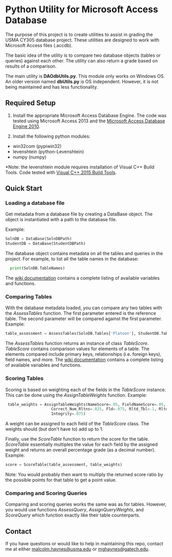 # Python Utility for Microsoft Access Database
The purpose of this project is to create utilities to assist in grading the 
USMA CY305 database project. These utilities are designed to work with 
Microsoft Access files (.accdb).

The basic idea of the utility is to compare two database objects (tables or
 queries) against each other. The utility can also return a grade based on
 results of a comparison.
 
The main utility is **DAOdbUtils.py**. This module only works on Windows OS.
An older version named **dbUtils.py** is OS independent. However, it is not
being maintained and has less functionality.


## Required Setup
1. Install the appropriate Microsoft Access Database Engine. The code was
tested using Microsoft Access 2013 and the 
[Microsoft Access Database Engine 2010](https://www.microsoft.com/en-us/download/details.aspx?id=13255).

2. Install the following python modules:
  + win32com (pypiwin32)
  + levenshtein (python-Levenshtein)
  + numpy (numpy)

*Note: the levenshtein module requires installation of Visual C++ Build
 Tools. Code tested with [Visual C++ 2015 Build Tools](http://landinghub.visualstudio.com/visual-cpp-build-tools).
 
  
## Quick Start
### Loading a database file 
Get metadata from a database file by creating a DataBase object. The object
is instantiated with a path to the database file.

Example: 
```python
SolnDB = DataBase(SolnDBPath)
StudentDB = DataBase(StudentDBPath)
 ```
 
 The database object contains metadata on all the tables and queries in the
  project. For example, to list all the table names in the database:
 ``` python
   print(SolnDB.TableNames)
 ```
 The [wiki documentation](https://github.com/mghaynes/cy305-py-dbutils/wiki) contains a complete listing of available variables 
 and functions.
 
 ### Comparing Tables
 With the database metadata loaded, you can compare any two tables with the 
 *AssessTables* function. The first parameter entered is the reference table.
 The second parameter will be compared against the first parameter.
 Example:
 ```python
 table_assessment = AssessTables(SolnDB.Tables['Platoon'], StudentDB.Tables['Platoon'])
 ```
 The *AssessTables* function returns an instance of class *TableScore*.
 *TableScore* contains comparison values for elements of a table. The
 elements compared include primary keys, relationships (i.e. foreign 
 keys), field names, and more. The [wiki documentation](https://github.com/mghaynes/cy305-py-dbutils/wiki) contains a complete 
 listing of available variables and functions.
 
 ### Scoring Tables
 Scoring is based on weighting each of the fields in the *TableScore* 
 instance. This can be done using the *AssignTableWeights* function.
 Example:
 ```python
  table_weights = AssignTableWeights(NameScore=.05, FieldNameScore=.05, FieldTypeScore=.1, SamePriKeysScore=.4,
                     Correct_Num_Rltns=.025, Fld=.075, Rltd_Tbl=.1, Rltd_Fld=.1, Join=.025,
                     Integrity=.075)
```
A weight can be assigned to each field of the *TableScore* class.
The weights should (but don't have to) add up to 1. 

Finally, use the *ScoreTable* function to return the score for the
table. *ScoreTable* essentially multiples the value for each field
by the assigned weight and returns an overall percentage grade (as a
 decimal number). Example:
 ````python
score = ScoreTable(table_assessment, table_weights)   
````
Note: You would probably then want to multiply the returned score 
ratio by the possible points for that table to get a point value.

### Comparing and Scoring Queries
Comparing and scoring queries works the same was as for tables.
However, you would use functions *AssessQuery*, 
*AssignQueryWeights*, and *ScoreQuery* which function exactly 
like their table counterparts.

## Contact
If you have questions or would like to help in maintaining this repo,
 contact me at either malcolm.haynes@usma.edu or mghaynes@gatech.edu. 